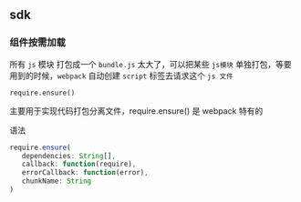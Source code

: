 ## sdk

### 组件按需加载

所有 `js` 模块 打包成一个 `bundle.js` 太大了，可以把某些 `js模块` 单独打包，等要用到的时候，`webpack` 自动创建 `script` 标签去请求这个 `js 文件`

`require.ensure()`

主要用于实现代码打包分离文件，require.ensure() 是 webpack 特有的

语法
```js
require.ensure(
   dependencies: String[],
   callback: function(require),
   errorCallback: function(error),
   chunkName: String
)
```


